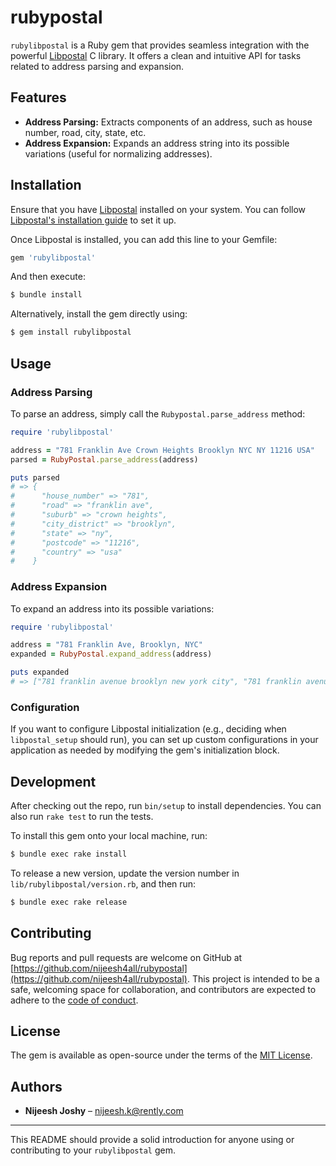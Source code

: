 # rubypostal

`rubylibpostal` is a Ruby gem that provides seamless integration with the powerful [Libpostal](https://github.com/openvenues/libpostal) C library. It offers a clean and intuitive API for tasks related to address parsing and expansion.

## Features

- **Address Parsing:** Extracts components of an address, such as house number, road, city, state, etc.
- **Address Expansion:** Expands an address string into its possible variations (useful for normalizing addresses).

## Installation

Ensure that you have [Libpostal](https://github.com/openvenues/libpostal) installed on your system. You can follow [Libpostal's installation guide](https://github.com/openvenues/libpostal#installation) to set it up.

Once Libpostal is installed, you can add this line to your Gemfile:

```ruby
gem 'rubylibpostal'
```

And then execute:

```bash
$ bundle install
```

Alternatively, install the gem directly using:

```bash
$ gem install rubylibpostal
```

## Usage

### Address Parsing

To parse an address, simply call the `Rubypostal.parse_address` method:

```ruby
require 'rubylibpostal'

address = "781 Franklin Ave Crown Heights Brooklyn NYC NY 11216 USA"
parsed = RubyPostal.parse_address(address)

puts parsed
# => {
#      "house_number" => "781",
#      "road" => "franklin ave",
#      "suburb" => "crown heights",
#      "city_district" => "brooklyn",
#      "state" => "ny",
#      "postcode" => "11216",
#      "country" => "usa"
#    }
```

### Address Expansion

To expand an address into its possible variations:

```ruby
require 'rubylibpostal'

address = "781 Franklin Ave, Brooklyn, NYC"
expanded = RubyPostal.expand_address(address)

puts expanded
# => ["781 franklin avenue brooklyn new york city", "781 franklin avenue nyc"]
```

### Configuration

If you want to configure Libpostal initialization (e.g., deciding when `libpostal_setup` should run), you can set up custom configurations in your application as needed by modifying the gem's initialization block.

## Development

After checking out the repo, run `bin/setup` to install dependencies. You can also run `rake test` to run the tests.

To install this gem onto your local machine, run:

```bash
$ bundle exec rake install
```

To release a new version, update the version number in `lib/rubylibpostal/version.rb`, and then run:

```bash
$ bundle exec rake release
```

## Contributing

Bug reports and pull requests are welcome on GitHub at [https://github.com/nijeesh4all/rubypostal](https://github.com/nijeesh4all/rubypostal). This project is intended to be a safe, welcoming space for collaboration, and contributors are expected to adhere to the [code of conduct](https://github.com/nijeesh4all/rubypostal/blob/main/CODE_OF_CONDUCT.md).

## License

The gem is available as open-source under the terms of the [MIT License](https://opensource.org/licenses/MIT).

## Authors

- **Nijeesh Joshy** – nijeesh.k@rently.com

---

This README should provide a solid introduction for anyone using or contributing to your `rubylibpostal` gem.
